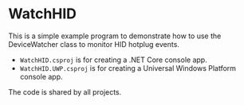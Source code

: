 WatchHID
========

This is a simple example program to demonstrate how to use the DeviceWatcher
class to monitor HID hotplug events.

* `WatchHID.csproj` is for creating a .NET Core console app.
* `WatchHID.UWP.csproj` is for creating a Universal Windows Platform console app.

The code is shared by all projects.

